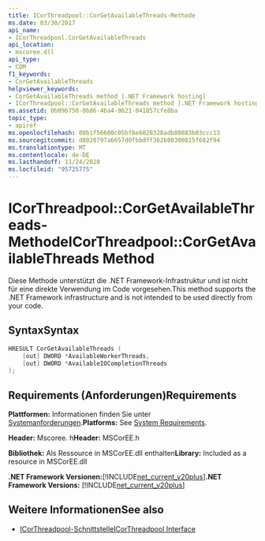 ```yaml
---
title: ICorThreadpool::CorGetAvailableThreads-Methode
ms.date: 03/30/2017
api_name:
- ICorThreadpool.CorGetAvailableThreads
api_location:
- mscoree.dll
api_type:
- COM
f1_keywords:
- CorGetAvailableThreads
helpviewer_keywords:
- CorGetAvailableThreads method [.NET Framework hosting]
- ICorThreadpool::CorGetAvailableThreads method [.NET Framework hosting]
ms.assetid: 0b09b750-0b86-4ba4-9621-041857cfe8ba
topic_type:
- apiref
ms.openlocfilehash: 09b1f56600c05bf8e6028328adb80083b03ccc13
ms.sourcegitcommit: d8020797a6657d0fbbdff362b80300815f682f94
ms.translationtype: MT
ms.contentlocale: de-DE
ms.lasthandoff: 11/24/2020
ms.locfileid: "95725775"
---
```

# <a name="icorthreadpoolcorgetavailablethreads-method"></a><span data-ttu-id="97113-102">ICorThreadpool::CorGetAvailableThreads-Methode</span><span class="sxs-lookup"><span data-stu-id="97113-102">ICorThreadpool::CorGetAvailableThreads Method</span></span>

<span data-ttu-id="97113-103">Diese Methode unterstützt die .NET Framework-Infrastruktur und ist nicht für eine direkte Verwendung im Code vorgesehen.</span><span class="sxs-lookup"><span data-stu-id="97113-103">This method supports the .NET Framework infrastructure and is not intended to be used directly from your code.</span></span>  
  
## <a name="syntax"></a><span data-ttu-id="97113-104">Syntax</span><span class="sxs-lookup"><span data-stu-id="97113-104">Syntax</span></span>  
  
```cpp  
HRESULT CorGetAvailableThreads (  
    [out] DWORD *AvailableWorkerThreads,  
    [out] DWORD *AvailableIOCompletionThreads  
);  
```  
  
## <a name="requirements"></a><span data-ttu-id="97113-105">Requirements (Anforderungen)</span><span class="sxs-lookup"><span data-stu-id="97113-105">Requirements</span></span>  

 <span data-ttu-id="97113-106">**Plattformen:** Informationen finden Sie unter [Systemanforderungen](../../get-started/system-requirements.md).</span><span class="sxs-lookup"><span data-stu-id="97113-106">**Platforms:** See [System Requirements](../../get-started/system-requirements.md).</span></span>  
  
 <span data-ttu-id="97113-107">**Header:** Mscoree. h</span><span class="sxs-lookup"><span data-stu-id="97113-107">**Header:** MSCorEE.h</span></span>  
  
 <span data-ttu-id="97113-108">**Bibliothek:** Als Ressource in MSCorEE.dll enthalten</span><span class="sxs-lookup"><span data-stu-id="97113-108">**Library:** Included as a resource in MSCorEE.dll</span></span>  
  
 <span data-ttu-id="97113-109">**.NET Framework Versionen:**[!INCLUDE[net_current_v20plus](../../../../includes/net-current-v20plus-md.md)]</span><span class="sxs-lookup"><span data-stu-id="97113-109">**.NET Framework Versions:** [!INCLUDE[net_current_v20plus](../../../../includes/net-current-v20plus-md.md)]</span></span>  
  
## <a name="see-also"></a><span data-ttu-id="97113-110">Weitere Informationen</span><span class="sxs-lookup"><span data-stu-id="97113-110">See also</span></span>

- [<span data-ttu-id="97113-111">ICorThreadpool-Schnittstelle</span><span class="sxs-lookup"><span data-stu-id="97113-111">ICorThreadpool Interface</span></span>](icorthreadpool-interface.md)
